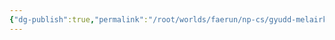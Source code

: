 ```yaml
---
{"dg-publish":true,"permalink":"/root/worlds/faerun/np-cs/gyudd-melairkyn/","tags":["Faerun"]}
---
```


